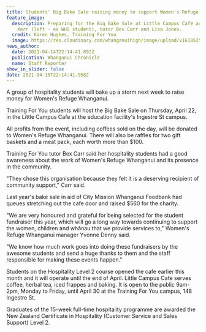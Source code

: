 ```yaml
---
title: Students' Big Bake Sale raising money to support Women's Refuge Whanganui
feature_image:
  description: Preparing for the Big Bake Sale at Little Campus Café are Phoenix
    Kerr (left - ex WHS student), tutor Bex Carr and Lisa Jones.
  credit: Karen Hughes, Training For You
  image: https://res.cloudinary.com/whanganuihigh/image/upload/v1618525159/News/Phoenix_Kerr.Campus_Cafe._Chron_16.4.21.jpg
news_author:
  date: 2021-04-14T22:14:41.892Z
  publication: Whanganui Chronicle
  name: Staff Reporter
show_in_slider: false
date: 2021-04-15T22:14:41.958Z
---
```

A group of hospitality students will bake up a storm next week to raise money for Women's Refuge Whanganui.

Training For You students will host the Big Bake Sale on Thursday, April 22, in the Little Campus Cafe at the education facility's Ingestre St campus.

All profits from the event, including coffees sold on the day, will be donated to Women's Refuge Whanganui. There will also be raffles for two gift baskets and a meat pack, each worth more than $100.

Training For You tutor Bex Carr said her hospitality students had a good awareness about the work of Women's Refuge Whanganui and its presence in the community.

"They chose this organisation because they felt it is a deserving recipient of community support," Carr said.

Last year's bake sale in aid of City Mission Whanganui Foodbank had queues stretching out the cafe door and raised $560 for the charity.

"We are very honoured and grateful for being selected for the student fundraiser this year, which will go a long way towards continuing to support the women, children and whānau that we provide services to," Women's Refuge Whanganui manager Yvonne Denny said.

"We know how much work goes into doing these fundraisers by the awesome students and send a huge thanks to them and the staff responsible for making these events happen."

Students on the Hospitality Level 2 course opened the cafe earlier this month and it will operate until the end of April. Little Campus Cafe serves coffee, herbal tea, iced frappes and baking. It is open to the public 9am-2pm, Monday to Friday, until April 30 at the Training For You campus, 148 Ingestre St.

Graduates of the 15-week full-time hospitality programme are awarded the New Zealand Certificate in Hospitality (Customer Service and Sales Support) Level 2.

